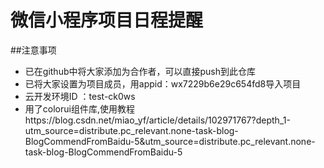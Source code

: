 # 微信小程序项目日程提醒

##注意事项
- 已在github中将大家添加为合作者，可以直接push到此仓库
- 已将大家设置为项目成员，用appid：wx7229b6e29c654fd8导入项目
- 云开发环境ID ：test-ck0ws
- 用了colorui组件库,使用教程https://blog.csdn.net/miao_yf/article/details/102971767?depth_1-utm_source=distribute.pc_relevant.none-task-blog-BlogCommendFromBaidu-5&utm_source=distribute.pc_relevant.none-task-blog-BlogCommendFromBaidu-5
